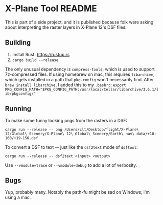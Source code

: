 X-Plane Tool README
===================

This is part of a side project, and it is published because folk were asking
about interpreting the raster layers in X-Plane 12's DSF files.

Building
--------

 1. Install Rust: https://rustup.rs
 1. `cargo build --release`

The only unusual dependency is `compress-tools`, which is used to support 7z-compressed
files. If using homebrew on mac, this requires `libarchive`, which gets installed in a
path that `pkg-config` won't necessarily find. After `brew install libarchive`, I added
this to my `.bashrc`:
`export PKG_CONFIG_PATH="$PKG_CONFIG_PATH:/usr/local/Cellar/libarchive/3.6.1/lib/pkgconfig/"`

Running
-------
To make some funny looking pngs from the rasters in a DSF:

`cargo run --release -- png /Users/clt/Desktop/flight/X-Plane\ 12/Global\ Scenery/X-Plane\ 12\ Global\ Scenery/Earth\ nav\ data/+10-160/+19-156.dsf`

To convert a DSF to text -- just like the `dsf2text` mode of `dsftool`:

`cargo run --release -- dsf2text <input> <output>`

Use `--vmodule=trace` or `--vmodule=debug` to add a lot of verbosity.

Bugs
----
Yup, probably many. Notably the path-fu might be sad on Windows; I'm using a mac.

